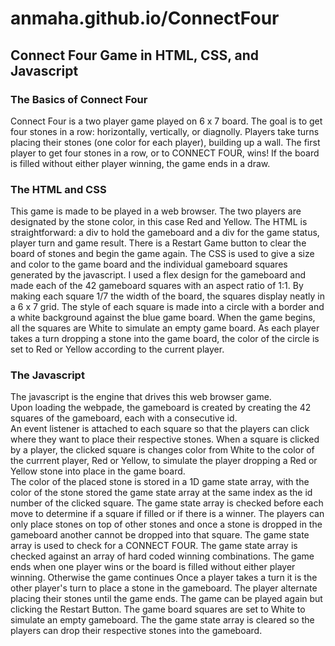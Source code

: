 # anmaha.github.io/ConnectFour

## **Connect Four Game** in HTML, CSS, and Javascript

### The Basics of Connect Four
Connect Four is a two player game played on 6 x 7 board.
The goal is to get four stones in a row: horizontally, vertically, or diagnolly. 
Players take turns placing their stones (one color for each player), building up a wall.
The first player to get four stones in a row, or to CONNECT FOUR, wins!
If the board is filled without either player winning, the game ends in a draw.

### The HTML and CSS
This game is made to be played in a web browser.  The two players are designated by the stone color, in this case Red and Yellow.
The HTML is straightforward: a div to hold the gameboard and a div for the game status, player turn and game result.
There is a Restart Game button to clear the board of stones and begin the game again.
The CSS is used to give a size and color to the game board and the individual gameboard squares generated by the javascript.  I used a flex design for the gameboard and made each of the 42 gameboard squares with an aspect ratio of 1:1. By making each square 1/7 the width of the board, the squares display neatly in a 6 x 7 grid. The style of each square is made into a circle with a border and a white background against the blue game board.  When the game begins, all the squares are White to simulate an empty game board. As each player takes a turn dropping a stone into the game board, the color of the circle is set to Red or Yellow according to the current player. 

### The Javascript
The javascript is the engine that drives this web browser game.  
Upon loading the webpade, the gameboard is created by creating the 42 squares of the gameboard, each with a consecutive id.  
An event listener is attached to each square so that the players can click where they want to place their respective stones. 
When a square is clicked by a player, the clicked square is changes color from White to the color of the currrent player, Red or Yellow, to simulate the player dropping a Red or Yellow stone into place in the game board.  
The color of the placed stone is stored in a 1D game state array, with the color of the stone stored the game state array at the same index as the id number of the clicked square. The game state array is checked before each move to determine if a square if filled or if there is a winner. 
The players can only place stones on top of other stones and once a stone is dropped in the gameboard another cannot be dropped into that square.
The game state array is used to check for a CONNECT FOUR.  The game state array is checked against an array of hard coded winning combinations.
The game ends when one player wins or the board is filled without either player winning. Otherwise the game continues
Once a player takes a turn it is the other player's turn to place a stone in the gameboard. The player alternate placing their stones until the game ends.
The game can be played again but clicking the Restart Button.
The game board squares are set to White to simulate an empty gameboard. The the game state array is cleared so the players can drop their respective stones into the gameboard.

###


